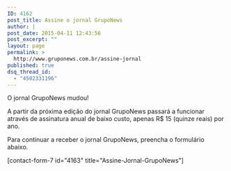 ```yaml
---
ID: 4162
post_title: Assine o jornal GrupoNews
author: |
post_date: 2015-04-11 12:43:56
post_excerpt: ""
layout: page
permalink: >
  http://www.gruponews.com.br/assine-jornal
published: true
dsq_thread_id:
  - "4502331196"
---
```

O jornal GrupoNews mudou!

A partir da próxima edição do jornal GrupoNews passará a funcionar através de assinatura anual de baixo custo, apenas R$ 15 (quinze reais) por ano.

Para continuar a receber o jornal GrupoNews, preencha o formulário abaixo.

[contact-form-7 id="4163" title="Assine-Jornal-GrupoNews"]
